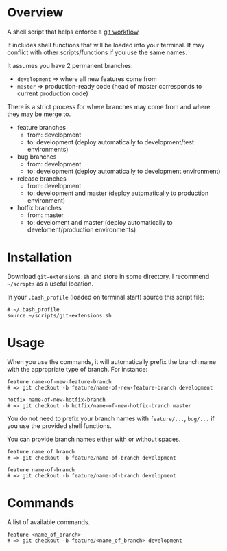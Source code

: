 # Overview

A shell script that helps enforce a [git workflow](http://nvie.com/posts/a-successful-git-branching-model/).

It includes shell functions that will be loaded into your terminal. It may conflict with other scripts/functions if you use the same names.

It assumes you have 2 permanent branches:
* `development` => where all new features come from
* `master` => production-ready code (head of master corresponds to current production code)

There is a strict process for where branches may come from and where they may be merge to.

* feature branches
  * from: development
  *   to: development (deploy automatically to development/test environments)
* bug branches
  * from: development
  *   to: development (deploy automatically to development environment)
* release branches
  * from: development
  *   to: development and master (deploy automatically to production environment)
* hotfix branches
  * from: master
  *   to: develoment and master (deploy automatically to develoment/production environments)

# Installation

Download `git-extensions.sh` and store in some directory. I recommend `~/scripts` as a useful location.

In your `.bash_profile` (loaded on terminal start) source this script file:

```
# ~/.bash_profile
source ~/scripts/git-extensions.sh
```

# Usage

When you use the commands, it will automatically prefix the branch name with the appropriate type of branch.  For instance:

```
feature name-of-new-feature-branch
# => git checkout -b feature/name-of-new-feature-branch development

hotfix name-of-new-hotfix-branch
# => git checkout -b hotfix/name-of-new-hotfix-branch master
```

You do not need to prefix your branch names with `feature/...`, `bug/...` if you use the provided shell functions.

You can provide branch names either with or without spaces.

```
feature name of branch
# => git checkout -b feature/name-of-branch development

feature name-of-branch
# => git checkout -b feature/name-of-branch development
```

# Commands

A list of available commands.

```
feature <name_of_branch>
# => git checkout -b feature/<name_of_branch> development
```
